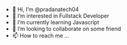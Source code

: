 - 👋 Hi, I’m @pradanatech04
- 👀 I’m interested in Fullstack Developer
- 🌱 I’m currently learning Javascript 
- 💞️ I’m looking to collaborate on some friend
- 📫 How to reach me ...

<!---
pradanatech04/pradanatech04 is a ✨ special ✨ repository because its `README.md` (this file) appears on your GitHub profile.
You can click the Preview link to take a look at your changes.
--->
